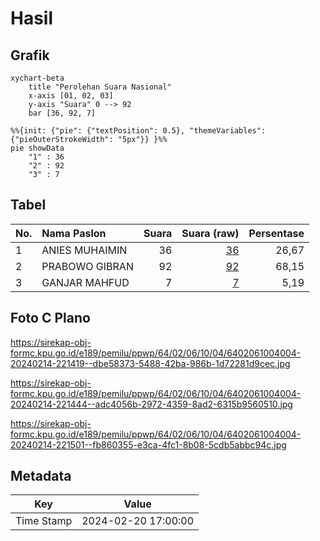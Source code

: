 # Hasil

## Grafik

```mermaid
xychart-beta
    title "Perolehan Suara Nasional"
    x-axis [01, 02, 03]
    y-axis "Suara" 0 --> 92
    bar [36, 92, 7]
```

```mermaid
%%{init: {"pie": {"textPosition": 0.5}, "themeVariables": {"pieOuterStrokeWidth": "5px"}} }%%
pie showData
    "1" : 36
    "2" : 92
    "3" : 7
```

## Tabel

| No. | Nama Paslon    | Suara | Suara (raw) | Persentase |
|:--- |:-------------- | -----:| -----------:| ----------:|
| 1   | ANIES MUHAIMIN | 36    | [36][p-1]   | 26,67      |
| 2   | PRABOWO GIBRAN | 92    | [92][p-2]   | 68,15      |
| 3   | GANJAR MAHFUD  | 7     | [7][p-3]    | 5,19       |


[p-1]: https://github.com/gigit-pemilu/pemilu-2024/blob/main/pilpres/hitung-suara/sub/64-kalimantan-timur/sub/02-kutai-kartanegara/sub/06-tenggarong/sub/1004-timbau/sub/004-tps/sub/paslon-1.txt
[p-2]: https://github.com/gigit-pemilu/pemilu-2024/blob/main/pilpres/hitung-suara/sub/64-kalimantan-timur/sub/02-kutai-kartanegara/sub/06-tenggarong/sub/1004-timbau/sub/004-tps/sub/paslon-2.txt
[p-3]: https://github.com/gigit-pemilu/pemilu-2024/blob/main/pilpres/hitung-suara/sub/64-kalimantan-timur/sub/02-kutai-kartanegara/sub/06-tenggarong/sub/1004-timbau/sub/004-tps/sub/paslon-3.txt

## Foto C Plano

https://sirekap-obj-formc.kpu.go.id/e189/pemilu/ppwp/64/02/06/10/04/6402061004004-20240214-221419--dbe58373-5488-42ba-986b-1d72281d9cec.jpg

https://sirekap-obj-formc.kpu.go.id/e189/pemilu/ppwp/64/02/06/10/04/6402061004004-20240214-221444--adc4056b-2972-4359-8ad2-6315b9560510.jpg

https://sirekap-obj-formc.kpu.go.id/e189/pemilu/ppwp/64/02/06/10/04/6402061004004-20240214-221501--fb860355-e3ca-4fc1-8b08-5cdb5abbc94c.jpg


## Metadata

| Key        | Value               |
| ---------- | ------------------- |
| Time Stamp | 2024-02-20 17:00:00 |



